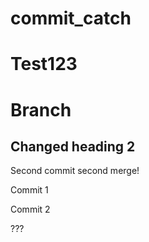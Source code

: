 
# commit_catch

# Test123

# Branch

## Changed heading 2

Second commit second merge!

Commit 1

Commit 2

???
